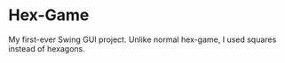 # Hex-Game
My first-ever Swing GUI project. Unlike normal hex-game, I used squares instead of hexagons.
